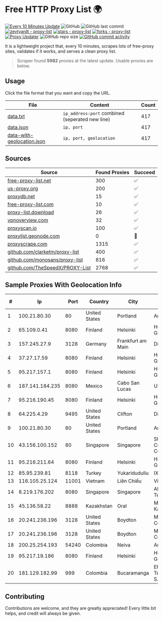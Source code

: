 
# Free HTTP Proxy List 🌍

[![Every 10 Minutes Update](https://github.com/mertguvencli/http-proxy-list/actions/workflows/main.yml/badge.svg?branch=main)](https://github.com/mertguvencli/http-proxy-list/actions/workflows/main.yml)
![GitHub](https://img.shields.io/github/license/mertguvencli/http-proxy-list)
![GitHub last commit](https://img.shields.io/github/last-commit/mertguvencli/http-proxy-list)
[![zevtyardt - proxy-list](https://img.shields.io/static/v1?label=zevtyardt&message=proxy-list&color=blue&logo=github)](https://github.com/zevtyardt/proxy-list "Go to GitHub repo")
[![stars - proxy-list](https://img.shields.io/github/stars/zevtyardt/proxy-list?style=social)](https://github.com/zevtyardt/proxy-list)
[![forks - proxy-list](https://img.shields.io/github/forks/zevtyardt/proxy-list?style=social)](https://github.com/zevtyardt/proxy-list)
[![Proxy Updater](https://github.com/zevtyardt/proxy-list/workflows/Proxy%20Updater/badge.svg)](https://github.com/zevtyardt/proxy-list/actions?query=workflow:"Proxy+Updater")
![GitHub repo size](https://img.shields.io/github/repo-size/zevtyardt/proxy-list)
[![GitHub commit activity](https://img.shields.io/github/commit-activity/m/zevtyardt/proxy-list?logo=commits)](https://github.com/zevtyardt/proxy-list/commits/main)

It is a lightweight project that, every 10 minutes, scrapes lots of free-proxy sites, validates if it works, and serves a clean proxy list.

> Scraper found **5982** proxies at the latest update. Usable proxies are below.

## Usage

Click the file format that you want and copy the URL.

|File|Content|Count|
|----|-------|-----|
|[data.txt](https://raw.githubusercontent.com/mertguvencli/http-proxy-list/main/proxy-list/data.txt)|`ip_address:port` combined (seperated new line)|417|
|[data.json](https://raw.githubusercontent.com/mertguvencli/http-proxy-list/main/proxy-list/data.json)|`ip, port`|417|
|[data-with-geolocation.json](https://raw.githubusercontent.com/mertguvencli/http-proxy-list/main/proxy-list/data-with-geolocation.json)|`ip, port, geolocation`|417|

## Sources

|Source|Found Proxies|Succeed|
|------|-------------|-------|
|[free-proxy-list.net](https://free-proxy-list.net)|300|✅|
|[us-proxy.org](https://www.us-proxy.org)|200|✅|
|[proxydb.net](http://proxydb.net)|15|✅|
|[free-proxy-list.com](https://free-proxy-list.com/?page=&port=&type%5B%5D=http&type%5B%5D=https&up_time=0&search=Search)|10|✅|
|[proxy-list.download](https://www.proxy-list.download/HTTP)|26|✅|
|[vpnoverview.com](https://vpnoverview.com/privacy/anonymous-browsing/free-proxy-servers)|32|✅|
|[proxyscan.io](https://www.proxyscan.io)|100|✅|
|[proxylist.geonode.com](https://proxylist.geonode.com/api/proxy-list?limit=300&page=1&sort_by=lastChecked&sort_type=desc&protocols=http,https)|0|🚫|
|[proxyscrape.com](https://api.proxyscrape.com/v2/?request=displayproxies&protocol=http&timeout=10000&country=all&ssl=all&anonymity=all)|1315|✅|
|[github.com/clarketm/proxy-list](https://raw.githubusercontent.com/clarketm/proxy-list/master/proxy-list-raw.txt)|400|✅|
|[github.com/monosans/proxy-list](https://raw.githubusercontent.com/monosans/proxy-list/main/proxies/http.txt)|816|✅|
|[github.com/TheSpeedX/PROXY-List](https://raw.githubusercontent.com/TheSpeedX/PROXY-List/master/http.txt)|2768|✅|


## Sample Proxies With Geolocation Info

|#|Ip|Port|Country|City|Internet Service Provider|
|-|--|----|-------|----|-------------------------|
|1|100.21.80.30|80|United States|Portland|Amazon.com, Inc.|
|2|65.109.0.41|8080|Finland|Helsinki|Hetzner Online GmbH|
|3|157.245.27.9|3128|Germany|Frankfurt am Main|DigitalOcean, LLC|
|4|37.27.17.59|8080|Finland|Helsinki|Hetzner Online GmbH|
|5|95.217.157.1|8080|Finland|Helsinki|Hetzner Online GmbH|
|6|187.141.184.235|8080|Mexico|Cabo San Lucas|Uninet S.A. de C.V.|
|7|95.216.190.45|8080|Finland|Helsinki|Hetzner Online GmbH|
|8|64.225.4.29|9495|United States|Clifton|DigitalOcean, LLC|
|9|100.21.80.30|80|United States|Portland|Amazon.com, Inc.|
|10|43.156.100.152|80|Singapore|Singapore|Shenzhen Tencent Computer Systems Company Limited|
|11|95.216.211.64|8080|Finland|Helsinki|Hetzner Online GmbH|
|12|85.95.239.81|8118|Turkey|Yukaridudullu|IXIRHOST|
|13|116.105.25.124|11001|Vietnam|Liên Chiểu|Viettel Corporation|
|14|8.219.176.202|8080|Singapore|Singapore|Alibaba (US) Technology Co., Ltd.|
|15|45.136.58.22|8888|Kazakhstan|Oral|Megahost Kazakhstan TOO|
|16|20.241.236.196|3128|United States|Boydton|Microsoft Corporation|
|17|20.241.236.196|3128|United States|Boydton|Microsoft Corporation|
|18|200.25.254.193|54240|Colombia|Neiva|Andinet ON Line|
|19|95.217.19.186|8080|Finland|Helsinki|Hetzner Online GmbH|
|20|181.129.182.99|999|Colombia|Bucaramanga|EPM Telecomunicaciones S.A. E.S.P.|



## Contributing

Contributions are welcome, and they are greatly appreciated! Every
little bit helps, and credit will always be given.

